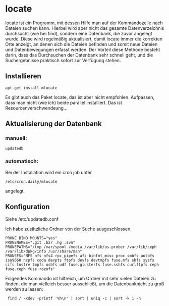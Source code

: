 # locate

locate ist ein Programm, mit dessen Hilfe man auf der Kommandozeile nach Dateien suchen kann.
Hierbei wird aber nicht das gesamte Datenverzeichnis durchsucht (wie bei find), sondern eine Datenbank, die zuvor angelegt wurde.
Diese wird regelmäßig aktualisiert, damit locate immer die korrekten Orte anzeigt, an denen sich die Dateien befinden und somit neue Dateien und Datenbewegungen erfasst werden.
Der Vorteil diese Methode besteht darin, dass das Durchsuchen der Datenbank sehr schnell geht, und die Suchergebnisse praktisch sofort zur Verfügung stehen.

## Installieren

    apt-get install mlocate

Es gibt auch das Paket locate, das ist aber nicht empfohlen.
Aufpassen, dass man nicht (wie ich) beide parallel installiert. Das ist Resourcenverschwendeung...

## Aktualisierung der Datenbank

### manuell:

    updatedb
    
### automatisch:

Bei der Installation wird ein cron job unter

    /etc/cron.daily/mlocate
    
angelegt.

## Konfiguration

Siehe /etc/updatedb.conf

Ich habe zusätzliche Ordner von der Suche ausgeschlossen.

    PRUNE_BIND_MOUNTS="yes"
    PRUNENAMES=".git .bzr .hg .svn"
    PRUNEPATHS="/tmp /var/spool /media /var/lib/os-prober /var/lib/ceph  /var/lib/dpkg/info /usr/share/man"
    PRUNEFS="NFS nfs nfs4 rpc_pipefs afs binfmt_misc proc smbfs autofs iso9660 ncpfs coda devpts ftpfs devfs devtmpfs fuse.mfs shfs sysfs cifs lustre tmpfs usbfs udf fuse.glusterfs fuse.sshfs curlftpfs ceph fuse.ceph fuse.rozofs"
    
Folgendes Kommando ist hilfreich, um Ordner mit sehr vielen Dateien zu finden, die man vielleich besser ausschließt, um die Datenbanknicht zu groß werden zu lassen:

     find / -xdev -printf '%h\n' | sort | uniq -c | sort -k 1 -n
     
     
